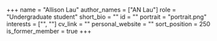 +++
name = "Allison Lau"
author_names = ["AN Lau"]
role = "Undergraduate student"
short_bio = ""
id = ""
portrait = "portrait.png"
interests = ["", ""]
cv_link = ""
personal_website = ""
sort_position = 250
is_former_member = true
+++

